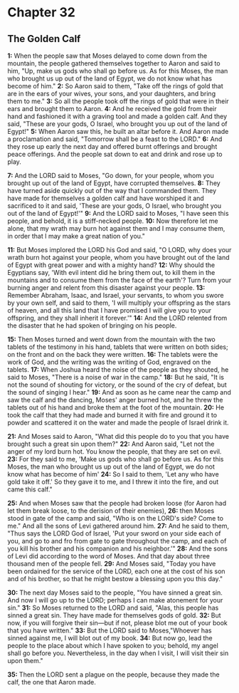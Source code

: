 # Chapter 32

## The Golden Calf

**1:** When the people saw that Moses delayed to come down from the mountain, the people gathered themselves together to Aaron and said to him, "Up, make us gods who shall go before us. As for this Moses, the man who brought us up out of the land of Egypt, we do not know what has become of him."
**2:** So Aaron said to them, "Take off the rings of gold that are in the ears of your wives, your sons, and your daughters, and bring them to me."
**3:** So all the people took off the rings of gold that were in their ears and brought them to Aaron.
**4:** And he received the gold from their hand and fashioned it with a graving tool and made a golden calf. And they said, "These are your gods, O Israel, who brought you up out of the land of Egypt!"
**5:** When Aaron saw this, he built an altar before it. And Aaron made a proclamation and said, "Tomorrow shall be a feast to the LORD."
**6:** And they rose up early the next day and offered burnt offerings and brought peace offerings. And the people sat down to eat and drink and rose up to play.

**7:** And the LORD said to Moses, "Go down, for your people, whom you brought up out of the land of Egypt, have corrupted themselves.
**8:** They have turned aside quickly out of the way that I commanded them. They have made for themselves a golden calf and have worshiped it and sacrificed to it and said, 'These are your gods, O Israel, who brought you out of the land of Egypt!'"
**9:** And the LORD said to Moses, "I have seen this people, and behold, it is a stiff-necked people.
**10:** Now therefore let me alone, that my wrath may burn hot against them and I may consume them, in order that I may make a great nation of you."

**11:** But Moses implored the LORD his God and said, "O LORD, why does your wrath burn hot against your people, whom you have brought out of the land of Egypt with great power and with a mighty hand?
**12:** Why should the Egyptians say, 'With evil intent did he bring them out, to kill them in the mountains and to consume them from the face of the earth'? Turn from your burning anger and relent from this disaster against your people.
**13:** Remember Abraham, Isaac, and Israel, your servants, to whom you swore by your own self, and said to them, 'I will multiply your offspring as the stars of heaven, and all this land that I have promised I will give you to your offspring, and they shall inherit it forever.'"
**14:** And the LORD relented from the disaster that he had spoken of bringing on his people.

**15:** Then Moses turned and went down from the mountain with the two tablets of the testimony in his hand, tablets that were written on both sides; on the front and on the back they were written.
**16:** The tablets were the work of God, and the writing was the writing of God, engraved on the tablets.
**17:** When Joshua heard the noise of the people as they shouted, he said to Moses, "There is a noise of war in the camp."
**18:** But he said, "It is not the sound of shouting for victory, or the sound of the cry of defeat, but the sound of singing I hear."
**19:** And as soon as he came near the camp and saw the calf and the dancing, Moses' anger burned hot, and he threw the tablets out of his hand and broke them at the foot of the mountain.
**20:** He took the calf that they had made and burned it with fire and ground it to powder and scattered it on the water and made the people of Israel drink it.

**21:** And Moses said to Aaron, "What did this people do to you that you have brought such a great sin upon them?"
**22:** And Aaron said, "Let not the anger of my lord burn hot. You know the people, that they are set on evil.
**23:** For they said to me, 'Make us gods who shall go before us. As for this Moses, the man who brought us up out of the land of Egypt, we do not know what has become of him'
**24:** So I said to them, 'Let any who have gold take it off.' So they gave it to me, and I threw it into the fire, and out came this calf."

**25:** And when Moses saw that the people had broken loose (for Aaron had let them break loose, to the derision of their enemies),
**26:** then Moses stood in gate of the camp and said, "Who is on the LORD's side? Come to me." And all the sons of Levi gathered around him.
**27:** And he said to them, "Thus says the LORD God of Israel, 'Put your sword on your side each of you, and go to and fro from gate to gate throughout the camp, and each of you kill his brother and his companion and his neighbor.'"
**28:** And the sons of Levi did according to the word of Moses. And that day about three thousand men of the people fell.
**29:** And Moses said, "Today you have been ordained for the service of the LORD, each one at the cost of his son and of his brother, so that he might bestow a blessing upon you this day."

**30:** The next day Moses said to the people, "You have sinned a great sin. And now I will go up to the LORD; perhaps I can make atonement for your sin."
**31:** So Moses returned to the LORD and said, "Alas, this people has sinned a great sin. They have made for themselves gods of gold.
**32:** But now, if you will forgive their sin—but if not, please blot me out of your book that you have written."
**33:** But the LORD said to Moses,"Whoever has sinned against me, I will blot out of my book.
**34:** But now go, lead the people to the place about which I have spoken to you; behold, my angel shall go before you. Nevertheless, in the day when I visit, I will visit their sin upon them."

**35:** Then the LORD sent a plague on the people, because they made the calf, the one that Aaron made.
